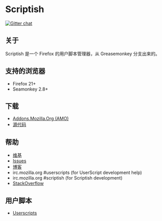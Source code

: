 # Scriptish

[![Gitter chat](https://badges.gitter.im/scriptish/scriptish.png)](https://gitter.im/scriptish/scriptish)

## 关于

Scriptish 是一个 Firefox 的用户脚本管理器，从 Greasemonkey 分支出来的。

## 支持的浏览器

* Firefox 21+
* Seamonkey 2.8+


## 下载

* [Addons.Mozilla.Org (AMO)](https://addons.mozilla.org/firefox/addon/scriptish)
* [源代码](https://github.com/scriptish/scriptish)

## 帮助

* [维基](https://github.com/efreeking/scriptish/wiki)
* [Issues](https://github.com/scriptish/scriptish/issues)
* [博客](http://scriptish.org/blog)
* irc.mozilla.org #userscripts (for UserScript development help)
* irc.mozilla.org #scriptish (for Scriptish development)
* [StackOverflow](http://stackoverflow.com/questions/tagged/userscripts)

## 用户脚本

* [Userscripts](http://userscripts.org)
